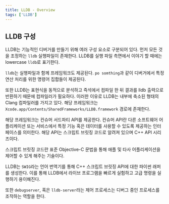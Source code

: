 ```yaml
---
title: LLDB - Overview
tags: ['LLDB']
---
```


## LLDB 구성

LLDB는 기능적인 디버거를 만들기 위해 여러 구성 요소로 구분되어 있다. 먼저 모든 것을 조정하는 `lldb` 실행파일이 존재한다. LLDB를 실행 파일 측면에서 이야기 할 때에는 lowercase `lldb`로 표기한다.

`lldb`는 실행파일과 함께 프레임워크도 제공된다. `po somthing`과 같이 디버거에서 특정 연산 처리를 위한 명령어 집합들이 제공된다.

또한 LLDB는 표현식을 동적으로 분석하고 즉석에서 컴파일 한 뒤 결과를 lldb 출력으로 반환하기 때문에 컴파일러가 필요하다. 이러한 이유로 LLDB는 내부에 축소된 형태의 Clang 컴파일러를 가지고 있다. 해당 프레임워크는 `Xcode.app/Contents/SharedFrameworks/LLDB.framework` 경로에 존재한다.

해당 프레임워크는 컨슈머 서드파티 API를 제공한다. 컨슈머 API란 다른 소프트웨어 어플리케이션 또는 서비스에서 특정 기능 혹은 데이터를 사용할 수 있도록 제공하는 인터페이스를 의미한다. 해당 API는 스크립트 브릿징 코드로 알려져 있으며 C++ API 시리즈이다.

스크립트 브릿징 코드란 표준 Objective-C 문법을 통해 애플 및 타사 어플리케이션을 제어할 수 있게 해주는 기술이다.

LLDB는 `SWIG`라는 언어 번역기를 통해 C++ 스크립트 브릿징 API에 대한 파이썬 래퍼를 생성한다. 이를 통해 LLDB에서 라이브 프로그램을 빠르게 실험하고 고급 명령을 실행하기 용이해진다.

또한 `debugserver`, 혹은 `lldb-server`라는 제어 프로세스는 디버그 중인 프로세스를 조작하는 역할을 한다.

